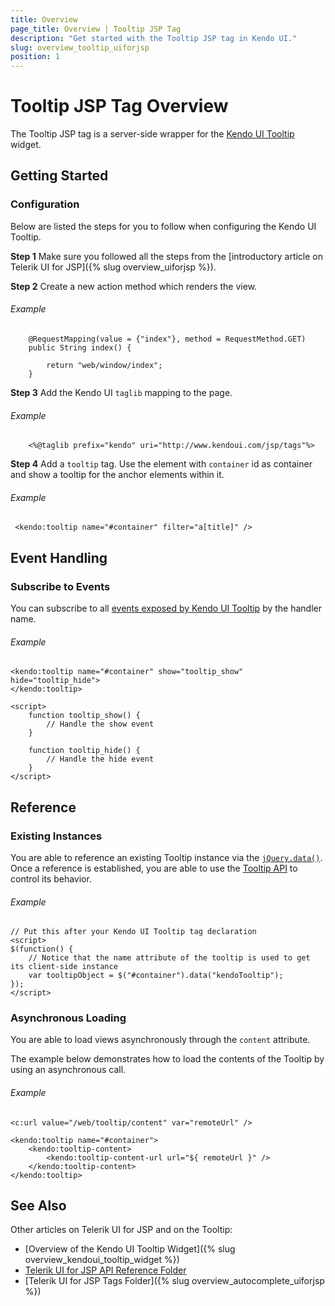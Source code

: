 ```yaml
---
title: Overview
page_title: Overview | Tooltip JSP Tag
description: "Get started with the Tooltip JSP tag in Kendo UI."
slug: overview_tooltip_uiforjsp
position: 1
---
```


# Tooltip JSP Tag Overview

The Tooltip JSP tag is a server-side wrapper for the [Kendo UI Tooltip](/api/javascript/ui/tooltip) widget.

## Getting Started

### Configuration

Below are listed the steps for you to follow when configuring the Kendo UI Tooltip.

**Step 1** Make sure you followed all the steps from the [introductory article on Telerik UI for JSP]({% slug overview_uiforjsp %}).

**Step 2** Create a new action method which renders the view.

###### Example

        @RequestMapping(value = {"index"}, method = RequestMethod.GET)
        public String index() {

            return "web/window/index";
        }

**Step 3** Add the Kendo UI `taglib` mapping to the page.

###### Example

        <%@taglib prefix="kendo" uri="http://www.kendoui.com/jsp/tags"%>

**Step 4** Add a `tooltip` tag. Use the element with `container` id as container and show a tooltip for the anchor elements within it.

###### Example

     <kendo:tooltip name="#container" filter="a[title]" />

## Event Handling

### Subscribe to Events

You can subscribe to all [events exposed by Kendo UI Tooltip](/api/javascript/ui/tooltip#events) by the handler name.

###### Example

    <kendo:tooltip name="#container" show="tooltip_show" hide="tooltip_hide">
    </kendo:tooltip>

    <script>
        function tooltip_show() {
            // Handle the show event
        }

        function tooltip_hide() {
            // Handle the hide event
        }
    </script>

## Reference

### Existing Instances

You are able to reference an existing Tooltip instance via the [`jQuery.data()`](http://api.jquery.com/jQuery.data/). Once a reference is established, you are able to use the [Tooltip API](/api/javascript/ui/tooltip#methods) to control its behavior.

###### Example

    // Put this after your Kendo UI Tooltip tag declaration
    <script>
    $(function() {
        // Notice that the name attribute of the tooltip is used to get its client-side instance
        var tooltipObject = $("#container").data("kendoTooltip");
    });
    </script>

### Asynchronous Loading

You are able to load views asynchronously through the `content` attribute.

The example below demonstrates how to load the contents of the Tooltip by using an asynchronous call.

###### Example

    <c:url value="/web/tooltip/content" var="remoteUrl" />

    <kendo:tooltip name="#container">
        <kendo:tooltip-content>
            <kendo:tooltip-content-url url="${ remoteUrl }" />
        </kendo:tooltip-content>
    </kendo:tooltip>

## See Also

Other articles on Telerik UI for JSP and on the Tooltip:

* [Overview of the Kendo UI Tooltip Widget]({% slug overview_kendoui_tooltip_widget %})
* [Telerik UI for JSP API Reference Folder](/api/jsp/autocomplete/animation)
* [Telerik UI for JSP Tags Folder]({% slug overview_autocomplete_uiforjsp %})
